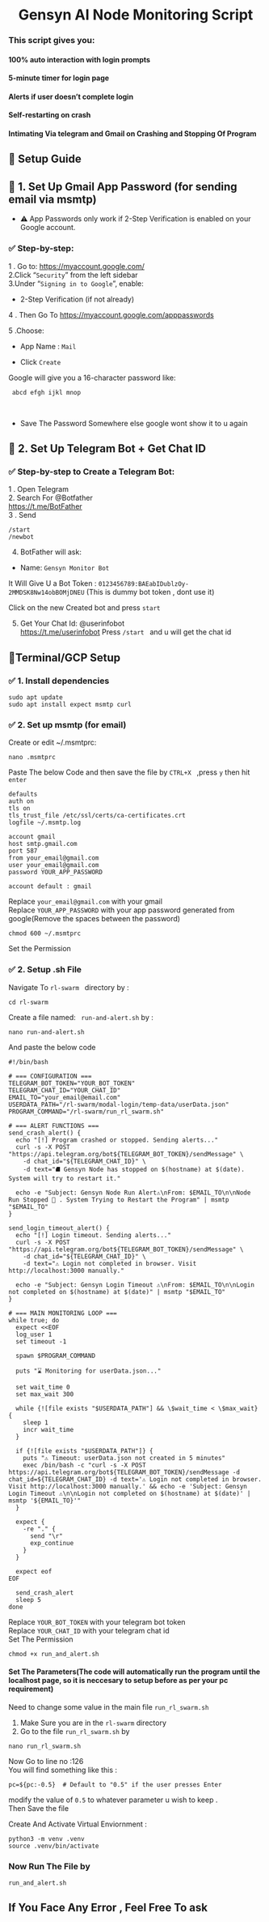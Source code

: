 <div align="center"> 

# Gensyn AI Node Monitoring Script </div>

### This script gives you:

#### 100% auto interaction with login prompts
#### 5-minute timer for login page
#### Alerts if user doesn’t complete login
#### Self-restarting on crash
#### Intimating Via telegram and Gmail on Crashing and Stopping Of Program

## 🚀 Setup Guide

## 🔐 1. Set Up Gmail App Password (for sending email via msmtp)
* ⚠️ App Passwords only work if 2-Step Verification is enabled on your Google account.

### ✅ Step-by-step:
1 . Go to: https://myaccount.google.com/ <br>
2.Click “`Security`” from the left sidebar <br>
3.Under “```Signing in to Google```”, enable:<br>
* 2-Step Verification (if not already)<br>

4 . Then Go To https://myaccount.google.com/apppasswords <br>

5 .Choose:
* App Name : ```Mail```

* Click ```Create ```

Google will give you a 16-character password like:

` abcd efgh ijkl mnop`

<br>

* Save The Password Somewhere else google wont show it to u again

## 🤖 2. Set Up Telegram Bot + Get Chat ID
### ✅ Step-by-step to Create a Telegram Bot:<br>
1 . Open Telegram<br>
2. Search For @Botfather <br> https://t.me/BotFather
<br>
3 . Send <br>

```
/start 
/newbot 
```
4. BotFather will ask:
* Name: `Gensyn Monitor Bot`

It Will Give U a Bot Token :
` 0123456789:BAEabIDublzOy-2MMDSK8Nw14obBOMjDNEU ` (This is dummy bot token , dont use it)

Click on the new Created bot and press `start`

5. Get Your Chat Id: 
@userinfobot <br> https://t.me/userinfobot
Press `/start ` and u will get the chat id


## 👾Terminal/GCP Setup



### ✅ 1. Install dependencies
```
sudo apt update
sudo apt install expect msmtp curl
```

### ✅ 2. Set up msmtp (for email)

Create or edit ~/.msmtprc:

```
nano .msmtprc
```
Paste The below Code and then save the file by `CTRL+X ` ,press `y` then hit `enter`
```
defaults
auth on
tls on
tls_trust_file /etc/ssl/certs/ca-certificates.crt
logfile ~/.msmtp.log

account gmail
host smtp.gmail.com
port 587
from your_email@gmail.com
user your_email@gmail.com
password YOUR_APP_PASSWORD

account default : gmail
```
Replace `your_email@gmail.com` with your gmail<br>
Replace `YOUR_APP_PASSWORD` with your app password generated from google(Remove the spaces between the password)<br>

``` 
chmod 600 ~/.msmtprc 
```
Set the Permission

### ✅ 2. Setup .sh File

Navigate To  `rl-swarm ` directory by : 

```
cd rl-swarm 
```
Create a file named:
` run-and-alert.sh` by :
```
nano run-and-alert.sh
```
And paste the below code 

```
#!/bin/bash

# === CONFIGURATION ===
TELEGRAM_BOT_TOKEN="YOUR_BOT_TOKEN"
TELEGRAM_CHAT_ID="YOUR_CHAT_ID"
EMAIL_TO="your_email@email.com"
USERDATA_PATH="/rl-swarm/modal-login/temp-data/userData.json"
PROGRAM_COMMAND="/rl-swarm/run_rl_swarm.sh"

# === ALERT FUNCTIONS ===
send_crash_alert() {
  echo "[!] Program crashed or stopped. Sending alerts..."
  curl -s -X POST "https://api.telegram.org/bot${TELEGRAM_BOT_TOKEN}/sendMessage" \
    -d chat_id="${TELEGRAM_CHAT_ID}" \
    -d text="⛘️ Gensyn Node has stopped on $(hostname) at $(date). System will try to restart it."

  echo -e "Subject: Gensyn Node Run Alert⚠️\nFrom: $EMAIL_TO\n\nNode Run Stopped 🚩 . System Trying to Restart the Program" | msmtp "$EMAIL_TO"
}

send_login_timeout_alert() {
  echo "[!] Login timeout. Sending alerts..."
  curl -s -X POST "https://api.telegram.org/bot${TELEGRAM_BOT_TOKEN}/sendMessage" \
    -d chat_id="${TELEGRAM_CHAT_ID}" \
    -d text="⚠️ Login not completed in browser. Visit http://localhost:3000 manually."

  echo -e "Subject: Gensyn Login Timeout ⚠️\nFrom: $EMAIL_TO\n\nLogin not completed on $(hostname) at $(date)" | msmtp "$EMAIL_TO"
}

# === MAIN MONITORING LOOP ===
while true; do
  expect <<EOF
  log_user 1
  set timeout -1

  spawn $PROGRAM_COMMAND

  puts "⌛ Monitoring for userData.json..."

  set wait_time 0
  set max_wait 300

  while {![file exists "$USERDATA_PATH"] && \$wait_time < \$max_wait} {
    sleep 1
    incr wait_time
  }

  if {![file exists "$USERDATA_PATH"]} {
    puts "⚠️ Timeout: userData.json not created in 5 minutes"
    exec /bin/bash -c "curl -s -X POST https://api.telegram.org/bot${TELEGRAM_BOT_TOKEN}/sendMessage -d chat_id=${TELEGRAM_CHAT_ID} -d text='⚠️ Login not completed in browser. Visit http://localhost:3000 manually.' && echo -e 'Subject: Gensyn Login Timeout ⚠️\n\nLogin not completed on $(hostname) at $(date)' | msmtp '${EMAIL_TO}'"
  }

  expect {
    -re "." {
      send "\r"
      exp_continue
    }
  }

  expect eof
EOF

  send_crash_alert
  sleep 5
done
```
Replace `YOUR_BOT_TOKEN` with your telegram bot token<br>
Replace `YOUR_CHAT_ID` with your telegram chat id <br>
Set The Permission 
```
chmod +x run_and_alert.sh
```
#### Set The Parameters(The code will automatically run the program until the localhost page, so it is neccesary to setup before as per your pc requirement)

Need to change some value in the main file `run_rl_swarm.sh`

1. Make Sure you are in the `rl-swarm` directory
2. Go to the file `run_rl_swarm.sh` by 
```
nano run_rl_swarm.sh
```
Now Go to line no :126<br> 
You will find something like this :
```
pc=${pc:-0.5}  # Default to "0.5" if the user presses Enter
```
modify the value of `0.5` to whatever parameter u wish to keep .<br>
Then Save the file

Create And Activate Virtual Enviornment :
```
python3 -m venv .venv
source .venv/bin/activate
```
### Now Run The File by
```
run_and_alert.sh
```


## If You Face Any Error , Feel Free To ask 

